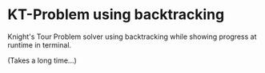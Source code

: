 # KT-Problem using backtracking

Knight's Tour Problem solver using backtracking while showing progress at runtime in terminal.

(Takes a long time...)

